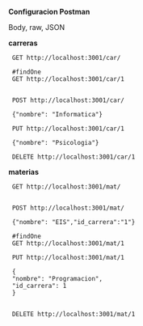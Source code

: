 **Configuracion Postman**

Body, raw, JSON


**carreras**

     GET http://localhost:3001/car/

     #findOne     
     GET http://localhost:3001/car/1


     POST http://localhost:3001/car/

     {"nombre": "Informatica"}

     PUT http://localhost:3001/car/1

     {"nombre": "Psicologia"}

     DELETE http://localhost:3001/car/1


**materias**

     GET http://localhost:3001/mat/


     POST http://localhost:3001/mat/

     {"nombre": "EIS","id_carrera":"1"}

     #findOne     
     GET http://localhost:3001/mat/1

     PUT http://localhost:3001/mat/1
     
     {
     "nombre": "Programacion",
     "id_carrera": 1
     }


     DELETE http://localhost:3001/mat/1
